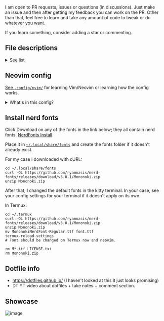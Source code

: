 I am open to PR requests, issues or questions (in discussions). Just make an
issue and then after getting my feedback you can work on the PR. Other than
that, feel free to learn and take any amount of code to tweak or do whatever
you want.

If you learn something, consider adding a star or commenting.


## File descriptions

<details>
  <summary>See list</summary>

  ##### Legend
  `x`      = definitely works
  `!`      = supported with issues <br>
  `ip`     = planning support <br>
  ` `      = not supported <br>
  `%%%`    = not git pushed <br>
  `?`      = no clue <br>

  ##### Info
  | Config file                                        | Description                                           | Ubuntu | Termux | Windows 10 |
  | ---                                                | ---                                                   | -      | -      | -          |
  | [~/.config/nvim](.config/nvim/)                    | Config for Neovim; powerful text editor / PDE         | x      | !      | ?          |
  | [~/.config/ranger](.config/ranger)                 | File manager in terminal; planning to remove later    | x      | x      |
  | [~/.config/Vencord](.config/Vencord)               | Vencord is a Discord client                           | ?      | ?      |
  | [~/.config/Kvantum](.config/Kvantum)               | Force dark mode on some apps                          | x      | ?      |
  | [~/.config/i3](.config/i3)                         | Window Manager for X11 compositor on Linux            | x      | ?      |
  | [~/.config/kitty](.config/kitty)                   | Terminal emulator                                     | x      |
  | [~/.config/mimeapps.list](.config/mimeapps.list)   | Fix for i3 default links on Ubuntu                    | x      |
  | [~/.config/picom.conf](.config/picom.conf)         | Compositor for X11; allows for transparent windows    | x      | ?      |
  | [~/.config/screenkey.json](.config/screenkey.json) | See keys typed on screen                              | x      | ?      |
  | [~/.termux/font.tff%%%](.termux/font.tff)          | Set default font in Termux                            |        | x      |
  | [~/.local/share/fonts](.local/share/fonts)         | Set default font in Ubuntu                            | x      |
  | [~/.fzf](.fzf)                                     | file fuzzy finder                                     | x      | ?      | ?          |
  | [~/.newsboat](.newsboat)                           | Terminal RSS reader with vim keybinds in config       | x      | ?      | ?          |
  | [~/.bashrc](.bashrc)                               | bash shell config                                     | x      | ?      |
  | [~/.bash_aliases](.bash_aliases)                   | aliases for shell                                     | x      | ?      |
  | [~/.profile](.profile)                             | another startup file found by default in Ubuntu 20.04 | x      | ?      |
  
</details>


## Neovim config

[See `.config/nvim/`](.config/nvim/) for learning Vim/Neovim or learning how
the config works.

<details>
    <summary>What's in this config?</summary>

- Working LSP. Search LSP in <kbd>leader + ?</kbd> for LSP
  keybinds.
    - <kbd>gr</kbd> - rename variable based on code context. (it won't mess up
      other variables)
    - <kbd>gd</kbd> - go to definition.
- Aggressively testing code and new plugins. Things might break once in a while.
- Space = leader key.
- Live server for web testing. <kbd>leader + l + l</kbd> - Toggle live
  server; there's no toggle in original plugin. Powered by
  barrett-ruth/live-server.nvim. Requires npm; yarn works too, see live-server
  readme and modify config.
- Sane defaults for coding, tabs, etc.
- Minimal look and feel.
- Loads in about 100ms as of today; after optimizing a few of the new plugins,
  it would probably drop to around 80ms. Also benchmarks vary on other devices.
  Taking better advantage of lazy loading more would lower this a lot.
- Several keybinds while being mindful about existing vim keybinds; especially
  if they're useful keybinds.
    - <kbd>leader + ,</kbd> to see previous files. In plain vim, <kbd>:bro
      o</kbd> is the shortest alternative.
    - <kbd>leader + t</kbd> to open terminal in a vertical split.
    - <kbd>leader + b</kbd> to switch/see buffers.
- Uses the Lazy plugin manager.
- 30+ plugins; plugin configuration is located in
  [...`/nvim/lua/frostynick/lazy.lua`](.config/nvim/lua/frostynick/lazy.lua)
    <!-- .config/nvim/lua/frostynick/lazy.lua -->
    <!-- if you're in vim remember gf - go to file for above -->
    - Telescope, Treesitter - A must have for Neovim.
    - Treesitter textobjects - For now you can <kbd>dif</kbd> to
      delete inside a function, <kbd>caf</kbd> to delete around a function,
      etc. There's a lot of potential for this since it's just the start of
      this part of the config.
    - Use nvim surround for many new keybinds. Starts with <kbd>ys</kbd> "you
      surround"
    - Format markdown tables with `:Tableize` or <kbd>leader + m + t</kbd>.
      Preview markdown in the web with `:MarkdownPreviewToggle` or <kbd>leader
      \+ m + m</kbd>. Requires `npm` or possibly `yarn` with config changes.
    - Git fugitive. Access with <kbd>leader + g + f</kbd>
    - Neorg support.
    - Comment.nvim (gcc to comment current line; gc(motions) to select where to
      comment; many vim like shortcuts supported)
    - Zen mode, Harpoon, Lua line.
    - Much more.
- Lua based plugins whenever it's better in speed or functionality.
- Not familiar with the keybinds for this config? <kbd>leader + ?</kbd>
  (leaderkey is space for everything)
- Rose pine theme. (The Showcase screenshot is likely outdated if it has a
  different theme)

</details> 

## Install nerd fonts

Click Download on any of the fonts in the link below; they all contain nerd fonts.
[NerdFonts Install](https://nerdfonts.com/font-downloads)

Place it in [`~/.local/share/fonts`](.local/share/fonts) and create the fonts
folder if it doesn't already exist.

For my case I downloaded with cURL:
```
cd ~/.local/share/fonts
curl -OL https://github.com/ryanoasis/nerd-fonts/releases/download/v3.0.1/Mononoki.zip
unzip Mononoki.zip
```
After that, I changed the default fonts in the kitty terminal. In your case,
see your config settings for your terminal if it doesn't apply on its own.

In Termux:
```
cd ~/.termux
curl -OL https://github.com/ryanoasis/nerd-fonts/releases/download/v3.0.1/Mononoki.zip
unzip Mononoki.zip
mv MononokiNerdFont-Regular.ttf font.ttf
termux-reload-settings
# Font should be changed on Termux now and neovim.

rm M*.ttf LICENSE.txt
rm Mononoki.zip
```

## Dotfile info

- https://dotfiles.github.io/ (I haven't looked at this it just looks promising)
- DT YT video about dotfiles + take notes + comment section.

## Showcase

![image](https://github.com/FrostyNick/dotfiles/assets/57016218/dc492a6c-f389-45b4-b874-b4850f5ea08a)
